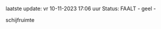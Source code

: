 laatste update: 
vr 10-11-2023 17:06   uur 
Status: FAALT - geel - 
<div class="service Y">schijfruimte</div>